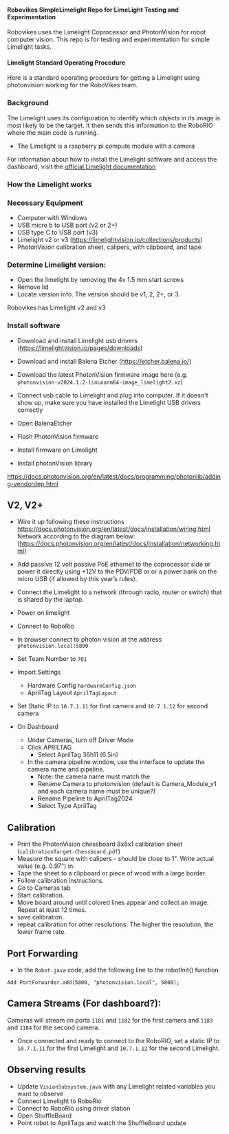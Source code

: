#### Robovikes SimpleLimelight Repo for LimeLight Testing and Experimentation

Robovikes uses the Limelight Coprocessor and PhotonVision for robot computer vision. This repo is for testing and experimentation for simple Limelight tasks.

#### Limelight Standard Operating Procedure

Here is a standard operating procedure for getting a Limelight using photonvision working for the RoboVikes team.

### Background
The Limelight uses its configuration to identify which objects in its image is most likely to be the  target. It then sends this information to the RoboRIO where the main code is running.
- The Limelight is a raspberry pi compute module with a camera

For information about how to install the Limelight software and access the dashboard, visit the [official Limelight documentation](https://docs.Limelightvision.io/en/latest/)

### How the Limelight works



### Necessary Equipment

- Computer with Windows
- USB micro b  to USB port (v2 or 2+)
- USB type C to USB port (v3)
- Limelight v2 or v3 (https://limelightvision.io/collections/products)
- PhotonVision calibration sheet, calipers, with clipboard, and tape

### Determine Limelight version:

- Open the limelight by removing the 4x 1.5 mm start screws
- Remove lid
- Locate version info. The version should be v1, 2, 2+, or 3.

Robovikes has Limelight v2 and v3

### Install software

- Download and install Limelight usb drivers (https://limelightvision.io/pages/downloads)
- Download and install Balena Etcher (https://etcher.balena.io/)
- Download the latest PhotonVision firmware image here (e.g. `photonvision-v2024.1.2-linuxarm64-image_limelight2.xz`)
- Connect usb cable to Limelight and plug into computer. If it doesn't show up, make sure you have installed the Limelight USB drivers correctly
- Open BalenaEtcher
- Flash PhotonVision firmware
- Install firmware on Limelight 

- Install photonVision library

https://docs.photonvision.org/en/latest/docs/programming/photonlib/adding-vendordep.html

## V2, V2+

- Wire it up following these instructions https://docs.photonvision.org/en/latest/docs/installation/wiring.html
Network according to the diagram below: (https://docs.photonvision.org/en/latest/docs/installation/networking.html)
- Add passive 12 volt passive PoE ethernet to the coprocessor side or power it directly using +12V to the PDV/PDB or or a power bank on the micro USB (if allowed by this year’s rules).
- Connect the Limelight to a network (through radio, router or switch) that is shared by the laptop.
- Power on limelight
- Connect to RoboRio
- In browser connect to photon vision at the address `photonvision.local:5800`

- Set Team Number to `701`
- Import Settings
    - Hardware Config `hardwareConfig.json`
    - AprilTag Layout `AprilTagLayout`
- Set Static IP to `10.7.1.11` for first camera and `10.7.1.12` for second camera
- On Dashboard
    - Under Cameras, turn off Driver Mode
    - Click APRILTAG
        - Select AprilTag 36h11 (6.5in)
    - In the camera pipeline window, use the interface to update the camera name and pipeline.
        - Note: the camera name must match the
        - Rename Camera to photonvision (default is Camera_Module_v1 and each camera name must be unique?)
        - Rename Pipeline to AprilTag2024
        - Select Type AprilTag

 

## Calibration

- Print the PhotonVision chessboard 8x8x1 calibration sheet (`calibrationTarget-Chessboard.pdf`)
- Measure the square with calipers - should be close to 1". Write actual value (e.g. 0.97") in.
- Tape the sheet to a clipboard or piece of wood with a large border.
- Follow calibration instructions.
- Go to Cameras tab
- Start calibration.                              
- Move board around until colored lines appear and collect an image. Repeat at least 12 times.
- save calibration.
- repeat calibration for other resolutions. The higher the resolution, the lower frame rate.

## Port Forwarding

- In the `Robot.java` code, add the following line to the robotInit() function.

`Add PortForwarder.add(5800, "photonvision.local", 5800);`

## Camera Streams (For dashboard?):
Cameras will stream on ports `1181` and `1182` for the first camera and `1183` and `1184` for the second camera.

- Once connected and ready to connect to the RoboRIO, set a static IP to `10.7.1.11` for the first Limelight and `10.7.1.12` for the second Limelight.

## Observing results
- Update `VisionSubsystem.java` with any Limelight related variables you want to observe
- Connect Limelight to RoboRio
- Connect to RoboRio using driver station
- Open ShuffleBoard
- Point robot to AprilTags and watch the ShuffleBoard update 
